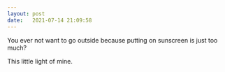 ```yaml
---
layout: post
date:   2021-07-14 21:09:58
---
```


You ever not want to go outside because putting on sunscreen is just too much?  

This little light of mine.